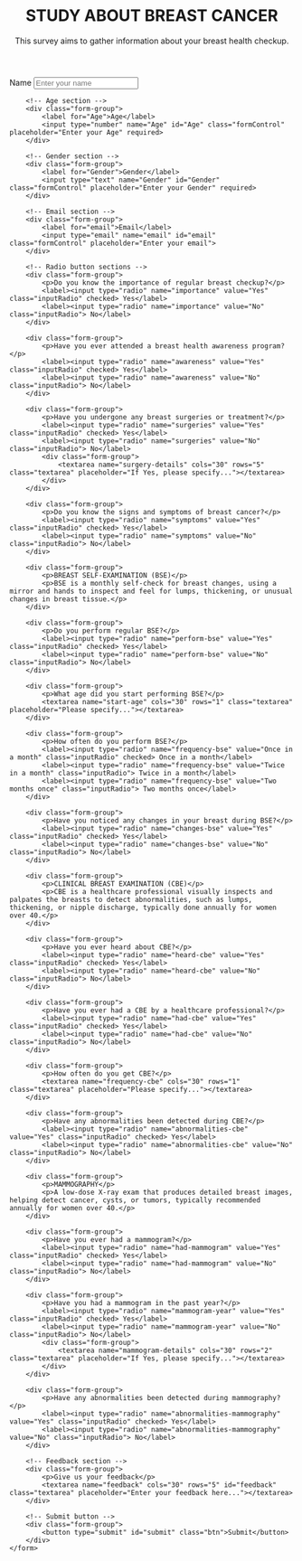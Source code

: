 <!DOCTYPE html>
<html lang="en">
<head>
    <meta charset="UTF-8">
    <meta name="viewport" content="width=device-width, initial-scale=1.0">
    <link rel="stylesheet" href="form.css">
    <title>Survey Form</title>
</head>
<body>
<div class="container">
    <header class="header">
        <h1 id="title">STUDY ABOUT BREAST CANCER</h1>
        <p id="description">This survey aims to gather information about your breast health checkup.</p>
    </header>
    <form action="" id="survey-form">
        <!-- Text section -->
        <div class="form-group">
            <label for="name">Name</label>
            <input type="text" name="name" id="name" class="formControl" placeholder="Enter your name" required>
        </div>

        <!-- Age section -->
        <div class="form-group">
            <label for="Age">Age</label>
            <input type="number" name="Age" id="Age" class="formControl" placeholder="Enter your Age" required>
        </div>

        <!-- Gender section -->
        <div class="form-group">
            <label for="Gender">Gender</label>
            <input type="text" name="Gender" id="Gender" class="formControl" placeholder="Enter your Gender" required>
        </div>

        <!-- Email section -->
        <div class="form-group">
            <label for="email">Email</label>
            <input type="email" name="email" id="email" class="formControl" placeholder="Enter your email">
        </div>

        <!-- Radio button sections -->
        <div class="form-group">
            <p>Do you know the importance of regular breast checkup?</p>
            <label><input type="radio" name="importance" value="Yes" class="inputRadio" checked> Yes</label>
            <label><input type="radio" name="importance" value="No" class="inputRadio"> No</label>
        </div>

        <div class="form-group">
            <p>Have you ever attended a breast health awareness program?</p>
            <label><input type="radio" name="awareness" value="Yes" class="inputRadio" checked> Yes</label>
            <label><input type="radio" name="awareness" value="No" class="inputRadio"> No</label>
        </div>

        <div class="form-group">
            <p>Have you undergone any breast surgeries or treatment?</p>
            <label><input type="radio" name="surgeries" value="Yes" class="inputRadio" checked> Yes</label>
            <label><input type="radio" name="surgeries" value="No" class="inputRadio"> No</label>
            <div class="form-group">
                <textarea name="surgery-details" cols="30" rows="5" class="textarea" placeholder="If Yes, please specify..."></textarea>
            </div>
        </div>

        <div class="form-group">
            <p>Do you know the signs and symptoms of breast cancer?</p>
            <label><input type="radio" name="symptoms" value="Yes" class="inputRadio" checked> Yes</label>
            <label><input type="radio" name="symptoms" value="No" class="inputRadio"> No</label>
        </div>

        <div class="form-group">
            <p>BREAST SELF-EXAMINATION (BSE)</p>
            <p>BSE is a monthly self-check for breast changes, using a mirror and hands to inspect and feel for lumps, thickening, or unusual changes in breast tissue.</p>
        </div>

        <div class="form-group">
            <p>Do you perform regular BSE?</p>
            <label><input type="radio" name="perform-bse" value="Yes" class="inputRadio" checked> Yes</label>
            <label><input type="radio" name="perform-bse" value="No" class="inputRadio"> No</label>
        </div>

        <div class="form-group">
            <p>What age did you start performing BSE?</p>
            <textarea name="start-age" cols="30" rows="1" class="textarea" placeholder="Please specify..."></textarea>
        </div>

        <div class="form-group">
            <p>How often do you perform BSE?</p>
            <label><input type="radio" name="frequency-bse" value="Once in a month" class="inputRadio" checked> Once in a month</label>
            <label><input type="radio" name="frequency-bse" value="Twice in a month" class="inputRadio"> Twice in a month</label>
            <label><input type="radio" name="frequency-bse" value="Two months once" class="inputRadio"> Two months once</label>
        </div>

        <div class="form-group">
            <p>Have you noticed any changes in your breast during BSE?</p>
            <label><input type="radio" name="changes-bse" value="Yes" class="inputRadio" checked> Yes</label>
            <label><input type="radio" name="changes-bse" value="No" class="inputRadio"> No</label>
        </div>

        <div class="form-group">
            <p>CLINICAL BREAST EXAMINATION (CBE)</p>
            <p>CBE is a healthcare professional visually inspects and palpates the breasts to detect abnormalities, such as lumps, thickening, or nipple discharge, typically done annually for women over 40.</p>
        </div>

        <div class="form-group">
            <p>Have you ever heard about CBE?</p>
            <label><input type="radio" name="heard-cbe" value="Yes" class="inputRadio" checked> Yes</label>
            <label><input type="radio" name="heard-cbe" value="No" class="inputRadio"> No</label>
        </div>

        <div class="form-group">
            <p>Have you ever had a CBE by a healthcare professional?</p>
            <label><input type="radio" name="had-cbe" value="Yes" class="inputRadio" checked> Yes</label>
            <label><input type="radio" name="had-cbe" value="No" class="inputRadio"> No</label>
        </div>

        <div class="form-group">
            <p>How often do you get CBE?</p>
            <textarea name="frequency-cbe" cols="30" rows="1" class="textarea" placeholder="Please specify..."></textarea>
        </div>

        <div class="form-group">
            <p>Have any abnormalities been detected during CBE?</p>
            <label><input type="radio" name="abnormalities-cbe" value="Yes" class="inputRadio" checked> Yes</label>
            <label><input type="radio" name="abnormalities-cbe" value="No" class="inputRadio"> No</label>
        </div>

        <div class="form-group">
            <p>MAMMOGRAPHY</p>
            <p>A low-dose X-ray exam that produces detailed breast images, helping detect cancer, cysts, or tumors, typically recommended annually for women over 40.</p>
        </div>

        <div class="form-group">
            <p>Have you ever had a mammogram?</p>
            <label><input type="radio" name="had-mammogram" value="Yes" class="inputRadio" checked> Yes</label>
            <label><input type="radio" name="had-mammogram" value="No" class="inputRadio"> No</label>
        </div>

        <div class="form-group">
            <p>Have you had a mammogram in the past year?</p>
            <label><input type="radio" name="mammogram-year" value="Yes" class="inputRadio" checked> Yes</label>
            <label><input type="radio" name="mammogram-year" value="No" class="inputRadio"> No</label>
            <div class="form-group">
                <textarea name="mammogram-details" cols="30" rows="2" class="textarea" placeholder="If Yes, please specify..."></textarea>
            </div>
        </div>

        <div class="form-group">
            <p>Have any abnormalities been detected during mammography?</p>
            <label><input type="radio" name="abnormalities-mammography" value="Yes" class="inputRadio" checked> Yes</label>
            <label><input type="radio" name="abnormalities-mammography" value="No" class="inputRadio"> No</label>
        </div>

        <!-- Feedback section -->
        <div class="form-group">
            <p>Give us your feedback</p>
            <textarea name="feedback" cols="30" rows="5" id="feedback" class="textarea" placeholder="Enter your feedback here..."></textarea>
        </div>

        <!-- Submit button -->
        <div class="form-group">
            <button type="submit" id="submit" class="btn">Submit</button>
        </div>
    </form>
</div>
</body>
</html>
